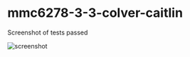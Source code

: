 # mmc6278-3-3-colver-caitlin


Screenshot of tests passed

![screenshot](https://github.com/colvercm/mmc6278-3-3-colver-caitlin/assets/122248968/fd43f96c-9805-4dc9-b238-2ecae4c3c81e")
